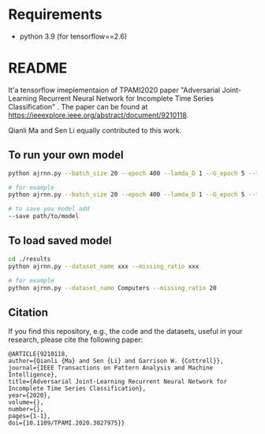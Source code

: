 # Requirements
- python 3.9 (for tensorflow==2.6)

# README
It'a tensorflow imeplementaion of TPAMI2020 paper "Adversarial Joint-Learning Recurrent Neural Network for Incomplete Time Series Classification" . The paper can be found at https://ieeexplore.ieee.org/abstract/document/9210118.

Qianli Ma and Sen Li equally contributed to this work.

## To run your own model
```bash
python ajrnn.py --batch_size 20 --epoch 400 --lamda_D 1 --G_epoch 5 --train_data_filename xxx.csv --test_data_filename xxx.csv

# for example 
python ajrnn.py --batch_size 20 --epoch 400 --lamda_D 1 --G_epoch 5 --train_data_filename results/data/50words/50words_TRAIN_20.csv --test_data_filename results/data/50words/50words_TEST_20.csv

# to save you model add
--save path/to/model
```
## To load saved model
```bash
cd ./results
python ajrnn.py --dataset_name xxx --missing_ratio xxx

# for example 
python ajrnn.py --dataset_name Computers --missing_ratio 20
```


## Citation

If you find this repository, e.g., the code and the datasets, useful in your research, please cite the following paper:
```
@ARTICLE{9210118,  
author={Qianli {Ma} and Sen {Li} and Garrison W. {Cottrell}},  
journal={IEEE Transactions on Pattern Analysis and Machine Intelligence},   
title={Adversarial Joint-Learning Recurrent Neural Network for Incomplete Time Series Classification},   
year={2020},  
volume={},  
number={},  
pages={1-1},  
doi={10.1109/TPAMI.2020.3027975}}
```

